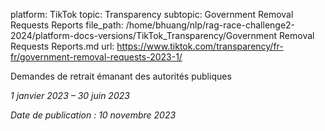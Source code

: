 platform: TikTok
topic: Transparency
subtopic: Government Removal Requests Reports
file_path: /home/bhuang/nlp/rag-race-challenge2-2024/platform-docs-versions/TikTok_Transparency/Government Removal Requests Reports.md
url: https://www.tiktok.com/transparency/fr-fr/government-removal-requests-2023-1/

Demandes de retrait émanant des autorités publiques

_1 janvier 2023 – 30 juin 2023_

_Date de publication : 10 novembre 2023_